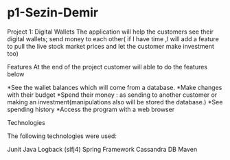 # p1-Sezin-Demir
Project 1: Digital Wallets
The application will help the customers see their digital wallets; send money to each other( if I have time ,I will add a feature to pull the live stock market prices and let the customer make investment too)   

Features
At the end of the project customer will able to do the features below

*See the wallet balances which will come from a database.
*Make changes with their budget
*Spend their money : as sending to another customer or making an investment(manipulations also will be stored the database.)
*See spending history
*Access the program with a web browser 

Technologies

The following technologies were used:

Junit
Java
Logback (slfj4)
Spring Framework
Cassandra DB
Maven
